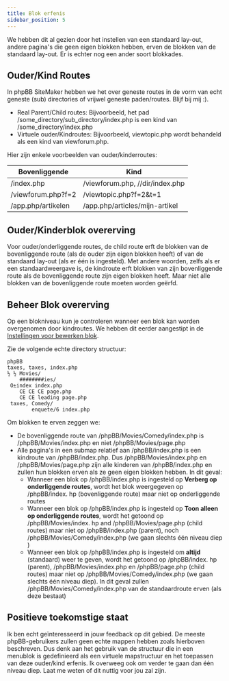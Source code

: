 ```yaml
---
title: Blok erfenis
sidebar_position: 5
---
```


We hebben dit al gezien door het instellen van een standaard lay-out, andere pagina's die geen eigen blokken hebben, erven de blokken van de standaard lay-out. Er is echter nog een ander soort blokkades.

## Ouder/Kind Routes
In phpBB SiteMaker hebben we het over geneste routes in de vorm van echt geneste (sub) directories of vrijwel geneste paden/routes. Blijf bij mij :).
* Real Parent/Child routes: Bijvoorbeeld, het pad /some_directory/sub_directory/index.php is een kind van /some_directory/index.php
* Virtuele ouder/Kindroutes: Bijvoorbeeld, viewtopic.php wordt behandeld als een kind van viewforum.php.

Hier zijn enkele voorbeelden van ouder/kinderroutes:

| Bovenliggende      | Kind                            |
| ------------------ | ------------------------------- |
| /index.php         | /viewforum.php, //dir/index.php |
| /viewforum.php?f=2 | /viewtopic.php?f=2&t=1          |
| /app.php/artikelen | /app.php/articles/mijn-artikel  |

## Ouder/Kinderblok overerving
Voor ouder/onderliggende routes, de child route erft de blokken van de bovenliggende route (als de ouder zijn eigen blokken heeft) of van de standaard lay-out (als er één is ingesteld). Met andere woorden, zelfs als er een standaardweergave is, de kindroute erft blokken van zijn bovenliggende route als de bovenliggende route zijn eigen blokken heeft. Maar niet alle blokken van de bovenliggende route moeten worden geërfd.

## Beheer Blok overerving
Op een blokniveau kun je controleren wanneer een blok kan worden overgenomen door kindroutes. We hebben dit eerder aangestipt in de [Instellingen voor bewerken blok](/docs/user/blocks/managing-blocks#editing-block-settings).

Zie de volgende echte directory structuur:
```text
phpBB
taxes, taxes, index.php
½ ½ Movies/
    ########ies/ 
 Ο±index index.php
    CE CE CE page.php
    CE CE leading page.php 
 taxes, Comedy/
        enquete/6 index.php
```

Om blokken te erven zeggen we:
* De bovenliggende route van /phpBB/Movies/Comedy/index.php is /phpBB/Movies/index.php en niet /phpBB/Movies/page.php
* Alle pagina's in een submap relatief aan /phpBB/index.php is een kindroute van /phpBB/index.php. Dus /phpBB/Movies/index.php en /phpBB/Movies/page.php zijn alle kinderen van /phpBB/index.php en zullen hun blokken erven als ze geen eigen blokken hebben. In dit geval:
    * Wanneer een blok op /phpBB/index.php is ingesteld op **Verberg op onderliggende routes**, wordt het blok weergegeven op /phpBB/index. hp (bovenliggende route) maar niet op onderliggende routes
    * Wanneer een blok op /phpBB/index.php is ingesteld op **Toon alleen op onderliggende routes**, wordt het getoond op /phpBB/Movies/index. hp and /phpBB/Movies/page.php (child routes) maar niet op /phpBB/index.php (parent), noch /phpBB/Movies/Comedy/index.php (we gaan slechts één niveau diep )
    * Wanneer een blok op /phpBB/index.php is ingesteld om **altijd** (standaard) weer te geven, wordt het getoond op /phpBB/index. hp (parent), /phpBB/Movies/index.php en /phpBB/page.php (child routes) maar niet op /phpBB/Movies/Comedy/index.php (we gaan slechts één niveau diep). In dit geval zullen /phpBB/Movies/Comedy/index.php van de standaardroute erven (als deze bestaat)

## Positieve toekomstige staat
Ik ben echt geïnteresseerd in jouw feedback op dit gebied. De meeste phpBB-gebruikers zullen geen echte mappen hebben zoals hierboven beschreven. Dus denk aan het gebruik van de structuur die in een menublok is gedefinieerd als een virtuele mapstructuur en het toepassen van deze ouder/kind erfenis. Ik overweeg ook om verder te gaan dan één niveau diep. Laat me weten of dit nuttig voor jou zal zijn.